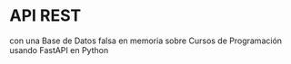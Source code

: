 # API REST
con una Base de Datos falsa en memoria sobre Cursos de Programación usando FastAPI en Python
